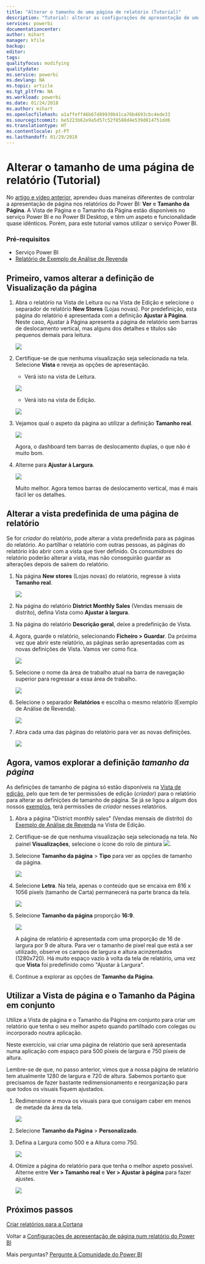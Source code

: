```yaml
---
title: "Alterar o tamanho de uma página de relatório (Tutorial)"
description: "Tutorial: alterar as configurações de apresentação de uma página num relatório do Power BI"
services: powerbi
documentationcenter: 
author: mihart
manager: kfile
backup: 
editor: 
tags: 
qualityfocus: modifying
qualitydate: 
ms.service: powerbi
ms.devlang: NA
ms.topic: article
ms.tgt_pltfrm: NA
ms.workload: powerbi
ms.date: 01/24/2018
ms.author: mihart
ms.openlocfilehash: a1affeff46b67d89939b41ca76b4693cbc4ede33
ms.sourcegitcommit: be5223b62e9a5d57c52f8588d4e539d814751dd6
ms.translationtype: HT
ms.contentlocale: pt-PT
ms.lasthandoff: 01/29/2018
---
```

# <a name="change-the-size-of-a-report-page-tutorial"></a>Alterar o tamanho de uma página de relatório (Tutorial)
No [artigo e vídeo anterior](power-bi-report-display-settings.md), aprendeu duas maneiras diferentes de controlar a apresentação de página nos relatórios do Power BI: **Ver** e **Tamanho da Página**. A Vista de Página e o Tamanho da Página estão disponíveis no serviço Power BI e no Power BI Desktop, e têm um aspeto e funcionalidade quase idênticos. Porém, para este tutorial vamos utilizar o serviço Power BI.

### <a name="prerequisites"></a>Pré-requisitos
- Serviço Power BI   
- [Relatório de Exemplo de Análise de Revenda](sample-retail-analysis.md)

## <a name="first-lets-change-the-page-view-setting"></a>Primeiro, vamos alterar a definição de Visualização da página

1. Abra o relatório na Vista de Leitura ou na Vista de Edição e selecione o separador de relatório **New Stores** (Lojas novas). Por predefinição, esta página do relatório é apresentada com a definição **Ajustar à Página**.  Neste caso, Ajustar à Página apresenta a página de relatório sem barras de deslocamento vertical, mas alguns dos detalhes e títulos são pequenos demais para leitura.

   ![](media/power-bi-change-report-display-settings/pbi_fit_to_page.png)
2. Certifique-se de que nenhuma visualização seja selecionada na tela. Selecione **Vista** e reveja as opções de apresentação.

    * Verá isto na vista de Leitura.

     ![](media/power-bi-change-report-display-settings/power-bi-page-view-menu-new.png)
    * Verá isto na vista de Edição.

    ![](media/power-bi-change-report-display-settings/power-bi-view-editing-view.png)

1. Vejamos qual o aspeto da página ao utilizar a definição **Tamanho real**.

   ![](media/power-bi-change-report-display-settings/power-bi-actal-size2.png)

   Agora, o dashboard tem barras de deslocamento duplas, o que não é muito bom.
2. Alterne para **Ajustar à Largura**.

   ![](media/power-bi-change-report-display-settings/pbi_fit_to_width.png)

   Muito melhor. Agora temos barras de deslocamento vertical, mas é mais fácil ler os detalhes.

## <a name="change-the-default-view-for-a-report-page"></a>Alterar a vista predefinida de uma página de relatório
Se for *criador* do relatório, pode alterar a vista predefinida para as páginas do relatório. Ao partilhar o relatório com outras pessoas, as páginas do relatório irão abrir com a vista que tiver definido. Os *consumidores* do relatório poderão alterar a vista, mas não conseguirão guardar as alterações depois de saírem do relatório.

1. Na página **New stores** (Lojas novas) do relatório, regresse à vista **Tamanho real**.

   ![](media/power-bi-change-report-display-settings/power-bi-actual-size.png)

2. Na página do relatório **District Monthly Sales** (Vendas mensais de distrito), defina Vista como **Ajustar à largura**.

3. Na página do relatório **Descrição geral**, deixe a predefinição de Vista.

4. Agora, guarde o relatório, selecionando **Ficheiro > Guardar**. Da próxima vez que abrir este relatório, as páginas serão apresentadas com as novas definições de Vista. Vamos ver como fica.

   ![](media/power-bi-change-report-display-settings/power-bi-save.png)
3. Selecione o nome da área de trabalho atual na barra de navegação superior para regressar a essa área de trabalho.  

   ![](media/power-bi-change-report-display-settings/power-bi-my-workspace.png)
4. Selecione o separador **Relatórios** e escolha o mesmo relatório (Exemplo de Análise de Revenda).

    ![](media/power-bi-change-report-display-settings/power-bi-new-report2.png)
5. Abra cada uma das páginas do relatório para ver as novas definições.

   ![](media/power-bi-change-report-display-settings/power-bi-page-view.gif)

## <a name="now-lets-explore-the-page-size-setting"></a>Agora, vamos explorar a definição *tamanho da página*
As definições de tamanho de página só estão disponíveis na [Vista de edição](service-interact-with-a-report-in-editing-view.md), pelo que tem de ter permissões de edição (*criador*) para o relatório para alterar as definições de tamanho de página. Se já se ligou a algum dos nossos [exemplos](sample-datasets.md), terá permissões de *criador* nesses relatórios.

1. Abra a página "District monthly sales" (Vendas mensais de distrito) do [Exemplo de Análise de Revenda](sample-retail-analysis.md) na Vista de Edição.
2. Certifique-se de que nenhuma visualização seja selecionada na tela.  No painel **Visualizações**, selecione o ícone do rolo de pintura ![](media/power-bi-change-report-display-settings/power-bi-paintroller.png).
3. Selecione **Tamanho da página** &gt; **Tipo** para ver as opções de tamanho da página.

   ![](media/power-bi-change-report-display-settings/power-bi-page-size-menu-new.png)
4. Selecione **Letra**.  Na tela, apenas o conteúdo que se encaixa em 816 x 1056 pixels (tamanho de Carta) permanecerá na parte branca da tela.

   ![](media/power-bi-change-report-display-settings/power-bi-letter-new.png)
5. Selecione **Tamanho da página** proporção **16:9**.

   ![](media/power-bi-change-report-display-settings/power-bi-16-to-9-new.png)

   A página de relatório é apresentada com uma proporção de 16 de largura por 9 de altura. Para ver o tamanho de pixel real que está a ser utilizado, observe os campos de largura e altura acinzentados (1280x720). Há muito espaço vazio à volta da tela de relatório, uma vez que **Vista** foi predefinido como "Ajustar à Largura".
7. Continue a explorar as opções de **Tamanho da Página**.

## <a name="use-page-view-and-page-size-together"></a>Utilizar a Vista de página e o Tamanho da Página em conjunto
Utilize a Vista de página e o Tamanho da Página em conjunto para criar um relatório que tenha o seu melhor aspeto quando partilhado com colegas ou incorporado noutra aplicação.

Neste exercício, vai criar uma página de relatório que será apresentada numa aplicação com espaço para 500 píxeis de largura e 750 píxeis de altura.

Lembre-se de que, no passo anterior, vimos que a nossa página de relatório tem atualmente 1280 de largura e 720 de altura. Sabemos portanto que precisamos de fazer bastante redimensionamento e reorganização para que todos os visuais fiquem ajustados.

1. Redimensione e mova os visuais para que consigam caber em menos de metade da área da tela.

    ![](media/power-bi-change-report-display-settings/power-bi-custom-view.gif)
2. Selecione **Tamanho da Página** &gt; **Personalizado**.
3. Defina a Largura como 500 e a Altura como 750.

    ![](media/power-bi-change-report-display-settings/power-bi-custom-new.png)
4. Otimize a página do relatório para que tenha o melhor aspeto possível. Alterne entre **Ver > Tamanho real** e **Ver > Ajustar à página** para fazer ajustes.

    ![](media/power-bi-change-report-display-settings/power-bi-final-new.png)

## <a name="next-steps"></a>Próximos passos
[Criar relatórios para a Cortana](service-cortana-answer-cards.md)

Voltar a [Configurações de apresentação de página num relatório do Power BI](power-bi-report-display-settings.md)

Mais perguntas? [Pergunte à Comunidade do Power BI](http://community.powerbi.com/)
